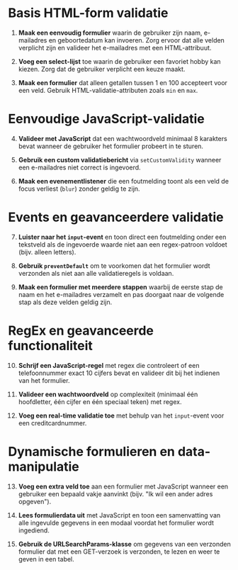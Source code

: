 # Basis HTML-form validatie

1. **Maak een eenvoudig formulier** waarin de gebruiker zijn naam, e-mailadres en geboortedatum kan invoeren. Zorg ervoor dat alle velden verplicht zijn en valideer het e-mailadres met een HTML-attribuut.

2. **Voeg een select-lijst** toe waarin de gebruiker een favoriet hobby kan kiezen. Zorg dat de gebruiker verplicht een keuze maakt.

3. **Maak een formulier** dat alleen getallen tussen 1 en 100 accepteert voor een veld. Gebruik HTML-validatie-attributen zoals `min` en `max`.

# Eenvoudige JavaScript-validatie

4. **Valideer met JavaScript** dat een wachtwoordveld minimaal 8 karakters bevat wanneer de gebruiker het formulier probeert in te sturen.

5. **Gebruik een custom validatiebericht** via `setCustomValidity` wanneer een e-mailadres niet correct is ingevoerd.

6. **Maak een evenementlistener** die een foutmelding toont als een veld de focus verliest (`blur`) zonder geldig te zijn.

# Events en geavanceerdere validatie

7. **Luister naar het `input`-event** en toon direct een foutmelding onder een tekstveld als de ingevoerde waarde niet aan een regex-patroon voldoet (bijv. alleen letters).

8. **Gebruik `preventDefault`** om te voorkomen dat het formulier wordt verzonden als niet aan alle validatieregels is voldaan.

9. **Maak een formulier met meerdere stappen** waarbij de eerste stap de naam en het e-mailadres verzamelt en pas doorgaat naar de volgende stap als deze velden geldig zijn.

# RegEx en geavanceerde functionaliteit

10. **Schrijf een JavaScript-regel** met regex die controleert of een telefoonnummer exact 10 cijfers bevat en valideer dit bij het indienen van het formulier.

11. **Valideer een wachtwoordveld** op complexiteit (minimaal één hoofdletter, één cijfer en één speciaal teken) met regex.

12. **Voeg een real-time validatie toe** met behulp van het `input`-event voor een creditcardnummer.

# Dynamische formulieren en data-manipulatie

13. **Voeg een extra veld toe** aan een formulier met JavaScript wanneer een gebruiker een bepaald vakje aanvinkt (bijv. "Ik wil een ander adres opgeven").

14. **Lees formulierdata uit** met JavaScript en toon een samenvatting van alle ingevulde gegevens in een modaal voordat het formulier wordt ingediend.

15. **Gebruik de URLSearchParams-klasse** om gegevens van een verzonden formulier dat met een GET-verzoek is verzonden, te lezen en weer te geven in een tabel.